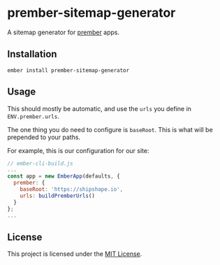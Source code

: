 prember-sitemap-generator
==============================================================================

A sitemap generator for [prember](https://github.com/ef4/prember) apps.

Installation
------------------------------------------------------------------------------

```
ember install prember-sitemap-generator
```


Usage
------------------------------------------------------------------------------
This should mostly be automatic, and use the `urls` you define in `ENV.prember.urls`.

The one thing you do need to configure is `baseRoot`. This is what will be prepended to your paths.

For example, this is our configuration for our site:

```js
// ember-cli-build.js
...
const app = new EmberApp(defaults, {
  prember: {
    baseRoot: 'https://shipshape.io',
    urls: buildPremberUrls()
  }
};
...
```


License
------------------------------------------------------------------------------

This project is licensed under the [MIT License](LICENSE.md).

